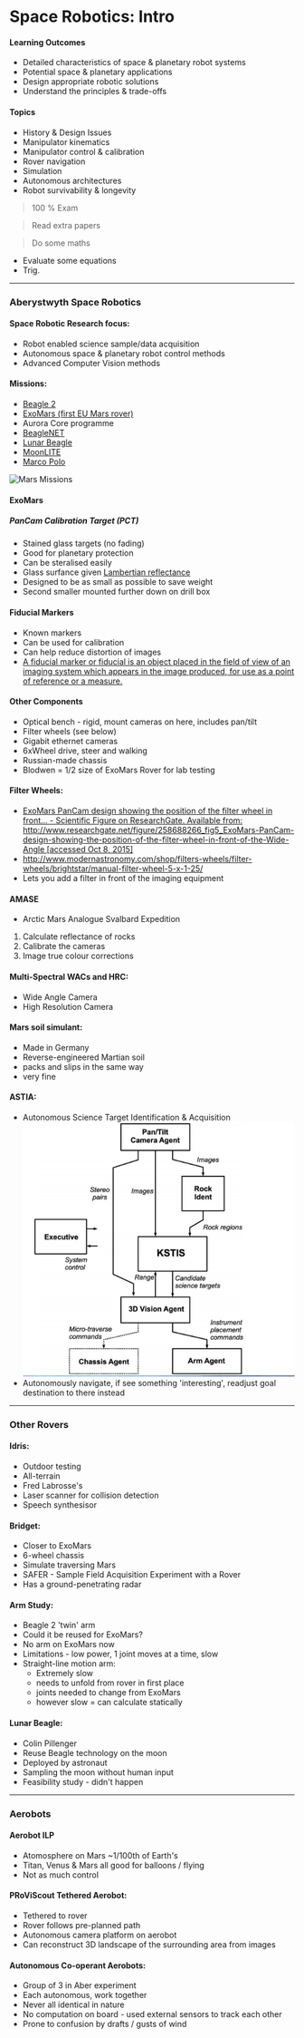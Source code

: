 Space Robotics: Intro
======================

#### Learning Outcomes

* Detailed characteristics of space & planetary robot systems
* Potential space & planetary applications
* Design appropriate robotic solutions
* Understand the principles & trade-offs

#### Topics
 * History & Design Issues
 * Manipulator kinematics
 * Manipulator control & calibration
 * Rover navigation
 * Simulation
 * Autonomous architectures
 * Robot survivability & longevity



> 100 % Exam

> Read extra papers

> Do some maths

* Evaluate some equations
* Trig.


---

### Aberystwyth Space Robotics

#### Space Robotic Research focus:
* Robot enabled science sample/data acquisition
* Autonomous space & planetary robot control methods
* Advanced Computer Vision methods

#### Missions:
* [Beagle 2](https://en.wikipedia.org/wiki/Beagle_2)
* [ExoMars (first EU Mars rover)](https://en.wikipedia.org/wiki/ExoMars)
* Aurora Core programme
* [BeagleNET](http://www.unmannedspaceflight.com/lofiversion/index.php/t853.html)
* [Lunar Beagle](http://www.spaceflightnow.com/news/n0908/12beagle/)
* [MoonLITE](https://en.wikipedia.org/wiki/MoonLITE)
* [Marco Polo](https://en.wikipedia.org/wiki/Marco_Polo_(spacecraft))


![Mars Missions](http://d.fastcompany.net/multisite_files/coexist/post-inline/inline-zoom-mars_15001.jpg)

#### ExoMars

##### PanCam Calibration Target (PCT)
* Stained glass targets (no fading)
* Good for planetary protection
* Can be steralised easily
* Glass surfance given [Lambertian reflectance](https://en.wikipedia.org/wiki/Lambertian_reflectance)
* Designed to be as small as possible to save weight
* Second smaller mounted further down on drill box

#### Fiducial Markers
* Known markers
* Can be used for calibration
* Can help reduce distortion of images
* [A fiducial marker or fiducial is an object placed in the field of view of an imaging system which appears in the image produced, for use as a point of reference or a measure.](https://en.wikipedia.org/wiki/Fiducial_marker)

#### Other Components
* Optical bench - rigid, mount cameras on here, includes pan/tilt
* Filter wheels (see below)
* Gigabit ethernet cameras
* 6xWheel drive, steer and walking
* Russian-made chassis
* Blodwen = 1/2 size of ExoMars Rover for lab testing


#### Filter Wheels:
* [ExoMars PanCam design showing the position of the filter wheel in front... - Scientific Figure on ResearchGate. Available from: http://www.researchgate.net/figure/258688266_fig5_ExoMars-PanCam-design-showing-the-position-of-the-filter-wheel-in-front-of-the-Wide-Angle [accessed Oct 8, 2015]](http://www.researchgate.net/figure/258688266_fig5_ExoMars-PanCam-design-showing-the-position-of-the-filter-wheel-in-front-of-the-Wide-Angle)
* http://www.modernastronomy.com/shop/filters-wheels/filter-wheels/brightstar/manual-filter-wheel-5-x-1-25/
* Lets you add a filter in front of the imaging equipment

#### AMASE
* Arctic Mars Analogue Svalbard Expedition


1. Calculate reflectance of rocks
2. Calibrate the cameras
3. Image true colour corrections

#### Multi-Spectral WACs and HRC:
* Wide Angle Camera
* High Resolution Camera

#### Mars soil simulant:
* Made in Germany
* Reverse-engineered Martian soil
* packs and slips in the same way
* very fine

#### ASTIA:
* Autonomous Science Target Identification & Acquisition
![ASTIA](images/ASTIA.png)
* Autonomously navigate, if see something 'interesting', readjust goal destination to there instead

---

### Other Rovers

#### Idris:
* Outdoor testing
* All-terrain
* Fred Labrosse's
* Laser scanner for collision detection
* Speech synthesisor

#### Bridget:
* Closer to ExoMars
* 6-wheel chassis
* Simulate traversing Mars
* SAFER - Sample Field Acquisition Experiment with a Rover
* Has a ground-penetrating radar

#### Arm Study:
* Beagle 2 'twin' arm
* Could it be reused for ExoMars?
* No arm on ExoMars now
* Limitations - low power, 1 joint moves at a time, slow
* Straight-line motion arm:
   * Extremely slow
   * needs to unfold from rover in first place
   * joints needed to change from ExoMars
   * however slow = can calculate statically

#### Lunar Beagle:
* Colin Pillenger
* Reuse Beagle technology on the moon
* Deployed by astronaut
* Sampling the moon without human input
* Feasibility study - didn't happen

---

### Aerobots

#### Aerobot ILP
* Atomosphere on Mars ~1/100th of Earth's
* Titan, Venus & Mars all good for balloons / flying
* Not as much control

#### PRoViScout Tethered Aerobot:
* Tethered to rover
* Rover follows pre-planned path
* Autonomous camera platform on aerobot
* Can reconstruct 3D landscape of the surrounding area from images

#### Autonomous Co-operant Aerobots:
* Group of 3 in Aber experiment
* Each autonomous, work together
* Never all identical in nature
* No computation on board - used external sensors to track each other
* Prone to confusion by drafts / gusts of wind

